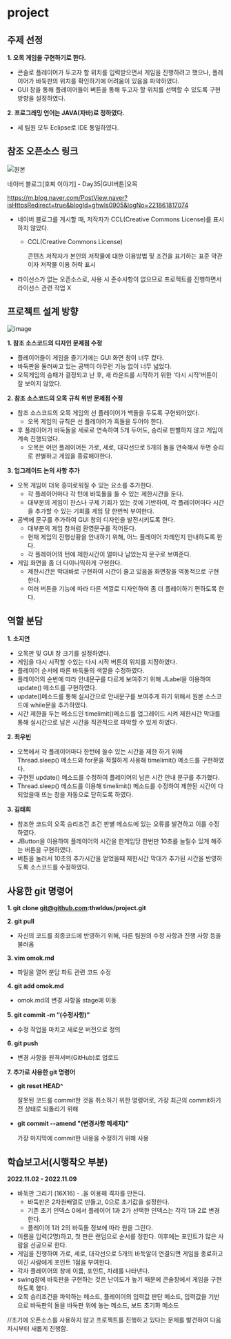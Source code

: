 # project


## 주제 선정
 **1. 오목 게임을 구현하기로 한다.**
  - 콘솔로 플레이어가 두고자 할 위치를 입력받으면서 게임을 진행하려고 했으나,
    플레이어가 바둑판의 위치를 확인하기에 어려움이 있음을 파악하였다.
  - GUI 창을 통해 플레이어들이 버튼을 통해 두고자 할 위치를 선택할 수 있도록 구현 방향을 설정하였다.
 
 **2. 프로그래밍 언어는 JAVA(자바)로 정하였다.**
  - 세 팀원 모두 Eclipse로 IDE 통일하였다.

## 참조 오픈소스 링크 
 ![원본](https://user-images.githubusercontent.com/114565551/205815948-27804b1d-84a3-47ad-815b-d0593be744aa.png)
 
 네이버 블로그[호찌 이야기] - Day35|GUI버튼|오목
 
 https://m.blog.naver.com/PostView.naver?isHttpsRedirect=true&blogId=ghwls0905&logNo=221861817074 
  - 네이버 블로그를 게시할 때, 저작자가 CCL(Creative Commons License)를 표시하지 않았다.
    + CCL(Creative Commons License)
     
       콘텐츠 저작자가 본인의 저작물에 대한 이용방법 및 조건을 표기하는 표준 약관이자 저작물 이용 허락 표시
  - 라이선스가 없는 오픈소스로, 사용 시 준수사항이 없으므로 프로젝트를 진행하면서 라이선스 관련 작업 X

## 프로젝트 설계 방향
 ![image](https://user-images.githubusercontent.com/114565551/205819176-abcb704d-3605-434c-b9c1-24c1fb1e89a5.png)
 
 **1. 참조 소스코드의 디자인 문제점 수정**
   - 플레이어들이 게임을 즐기기에는 GUI 화면 창이 너무 컸다.
   - 바둑판을 둘러싸고 있는 공백이 아무런 기능 없이 너무 넓었다.
   - 오목게임의 승패가 결정되고 난 후, 새 라운드를 시작하기 위한 '다시 시작'버튼이 잘 보이지 않았다.

**2. 참조 소스코드의 오목 규칙 위반 문제점 수정**
   - 참조 소스코드의 오목 게임의 선 플레이어가 백돌을 두도록 구현되어있다.
     + 오목 게임의 규칙은 선 플레이어가 흑돌을 두어야 한다.
   - 후 플레이어가 바둑돌을 세로로 연속하여 5개 두어도, 승리로 판별하지 않고 게임이 계속 진행되었다.
     + 오목은 어떤 플레이어든 가로, 세로, 대각선으로 5개의 돌을 연속해서 두면 승리로 판별하고 게임을 종료해야한다.
 
 **3. 업그레이드 논의 사항 추가**
   - 오목 게임이 더욱 흥미로워질 수 있는 요소를 추가한다.
     + 각 플레이어마다 각 턴에 바둑돌을 둘 수 있는 제한시간을 둔다.
     + 대부분의 게임이 찬스나 구제 기회가 있는 것에 기반하여,
       각 플레이어마다 시간을 추가할 수 있는 기회를 게임 당 한번씩 부여한다.
   - 공백에 문구를 추가하여 GUI 창의 디자인을 발전시키도록 한다.
     + 대부분의 게임 창처럼 환영문구를 적어둔다.
     + 현재 게임의 진행상황을 안내하기 위해, 어느 플레이어 차례인지 안내하도록 한다.
     + 각 플레이어의 턴에 제한시간이 얼마나 남았는지 문구로 보여준다.
   - 게임 화면을 좀 더 다이나믹하게 구현한다.
     + 제한시간은 막대바로 구현하여 시간이 줄고 있음을 화면창을 역동적으로 구현한다.
     + 여러 버튼을 기능에 따라 다른 색깔로 디자인하여 좀 더 플레이하기 편하도록 한다.


## 역할 분담
 **1. 소지연**
   - 오목판 및 GUI 창 크기를 설정하였다.
   - 게임을 다시 시작할 수있는 다시 시작 버튼의 위치를 지정하였다.
   - 플레이어 순서에 따른 바둑둘의 색깔을 수정하였다.
   - 플레이어의 순번에 따라 안내문구를 다르게 보여주기 위해 JLabel을 이용하여 update() 메소드를 구현하였다.
   - update()메소드를 통해 실시간으로 안내문구를 보여주게 하기 위해서 원본 소스코드에 while문을 추가하였다.
   - 시간 제한을 두는 메소드인 timelimit()메소드를 업그레이드 시켜 제한시간 막대를 통해 실시간으로 남은 시간을 직관적으로 파악할 수 있게 하였다.
 
 **2. 최우빈**
   - 오목에서 각 플레이어마다 한턴에 쓸수 있는 시간을 제한 하기 위해 Thread.sleep() 메소드와 for문을 적절하게 사용해 timelimit() 메소드를 구현하였다.
   - 구현된 update() 메소드를 수정하여 플레이어의 남은 시간 안내 문구를 추가했다.
   - Thread.sleep() 메소드를 이용해 timelimit() 메소드를 수정하여 제한된 시간이 다 되었을때 뜨는 창을 자동으로 닫히도록 하였다.
 
 **3. 김태희**
   - 참조한 코드의 오목 승리조건 조건 판별 메소드에 있는 오류를 발견하고 이를 수정하였다.
   - JButton을 이용하여 플레이어의 시간을 한게임당 한번만 10초를 늘릴수 있게 해주는 버튼을 구현하였다.
   - 버튼을 눌러서 10초의 추가시간을 얻었을때 제한시간 막대가 추가된 시간을 반영하도록 소스코드를 수정하였다.
   

## 사용한 git 명령어

 **1. git clone git@github.com:thwldus/project.git**
     
 
 **2. git pull**
   - 자신의 코드를 최종코드에 반영하기 위해, 다른 팀원의 수정 사항과 진행 사항 등을 불러옴
     
    
 **3. vim omok.md**
   - 파일을 열어 분담 파트 관련 코드 수정
    
 **4. git add omok.md**
   - omok.md의 변경 사항을 stage에 이동
    
 **5. git commit -m “(수정사항)”** 
   - 수정 작업을 마치고 새로운 버전으로 정의
 
 **6. git push**
   - 변경 사항을 원격서버(GitHub)로 업로드
  
 **7. 추가로 사용한 git 명령어** 
   - **git reset HEAD^**
     
      잘못된 코드를 commit한 것을 취소하기 위한 명령어로, 가장 최근의 commit하기 전 상태로 되돌리기 위해 
   - **git commit --amend "(변경사항 메세지)"**
   
      가장 마지막에 commit한 내용을 수정하기 위해 사용
    
    
## 학습보고서(시행착오 부분)

 **2022.11.02 - 2022.11.09**
   - 바둑판 그리기 (16X16) - .을 이용해 격자를 만든다. 
     + 바둑판은 2차원배열로 만들고, 0으로 초기값을 설정한다. 
     + 기존 초기 인덱스 0에서 플레이어 1과 2가 선택한 인덱스는 각각 1과 2로 변경한다. 
     + 플레이어 1과 2의 바둑돌 정보에 따라 원을 그린다.
   - 이름을 입력(2명)하고, 첫 판은 랜덤으로 순서를 정한다. 이후에는 포인트가 많은 사람을 선공으로 한다.
   - 게임을 진행하여 가로, 세로, 대각선으로 5개의 바둑알이 연결되면 게임을 종료하고 이긴 사람에게 포인트 1점을 부여한다.
   - 각자 플레이어의 창에 이름, 포인트, 차례를 나타낸다.
   - swing창에 바둑판을 구현하는 것은 난이도가 높기 때문에 콘솔창에서 게임을 구현하도록 했다.
   - 오목 승리조건을 파악하는 메소드, 플레이어의 입력값 판단 메소드, 입력값을 기반으로 바둑판의 돌을 바둑판 위에 놓는 메소드, 보드 초기화 메소드
   
   //초기에 오픈소스를 사용하지 않고 프로젝트를 진행하고 있다는 문제를 발견하여 다음 차시부터 새롭게 진행함.
  
